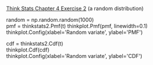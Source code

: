 [Think Stats Chapter 4 Exercise 2](http://greenteapress.com/thinkstats2/html/thinkstats2005.html#toc41) (a random distribution)

random = np.random.random(1000)  
pmf = thinkstats2.Pmf(t)
thinkplot.Pmf(pmf, linewidth=0.1)  
thinkplot.Config(xlabel='Random variate', ylabel='PMF')  
  
cdf = thinkstats2.Cdf(t)  
thinkplot.Cdf(cdf)  
thinkplot.Config(xlabel='Random variate', ylabel='CDF')
